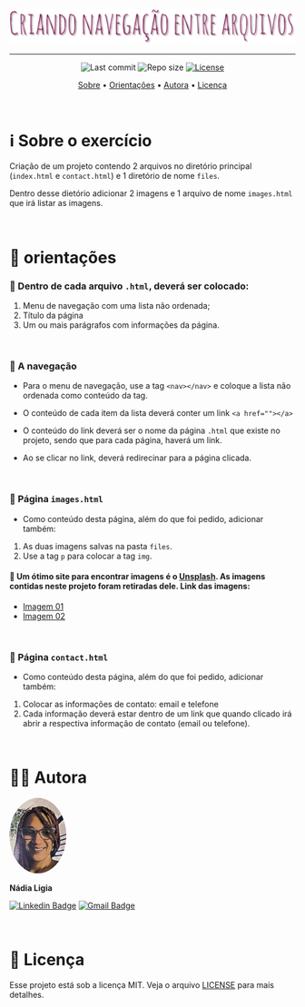 <p align="center"><img src="../../assets/logo-ex01.png"></p>

---

<p align="center">
  <img alt="Last commit" src="https://img.shields.io/github/last-commit/nlnadialigia/dev.finances?color=822659&style=flat-square"/>

  <img alt="Repo size" src="https://img.shields.io/github/repo-size/nlnadialigia/dev.finances?color=822659"/>
   
  <a href="./license.md">
  <img alt="License" src="https://img.shields.io/static/v1?label=licence&message=MIT&color=822659"/>
  </a>
</p>

<p align="center">
  <a href="#-information_source-sobre-o-exercício">Sobre</a> •
  <a href="#-open_file_folder-orientações">Orientações</a> • 
  <a href="#-woman_office_worker-autora">Autora</a> • 
  <a href="#-pencil-licença">Licença</a>
</p>
<br>

# ℹ️ Sobre o exercício

Criação de um projeto contendo 2 arquivos no diretório principal (`index.html` e `contact.html`) e 1 diretório de nome `files`.

Dentro desse dietório adicionar 2 imagens e 1 arquivo de nome `images.html` que irá listar as imagens.

<br>

# 📂 orientações

### 📌 Dentro de cada arquivo `.html`, deverá ser colocado:

1. Menu de navegação com uma lista não ordenada;
2. Título da página
3. Um ou mais parágrafos com informações da página.

<br>

### 📌 A navegação

- Para o menu de navegação, use a tag `<nav></nav>` e coloque a lista não ordenada como conteúdo da tag.

- O conteúdo de cada item da lista deverá conter um link `<a href=""></a>`

- O conteúdo do link deverá ser o nome da página `.html` que existe no projeto, sendo que para cada página, haverá um link.

- Ao se clicar no link, deverá redirecinar para a página clicada.

<br>

### 📌 Página `images.html`

- Como conteúdo desta página, além do que foi pedido, adicionar também:

1. As duas imagens salvas na pasta `files`.
2. Use a tag `p` para colocar a tag `img`.

#### 📑 Um ótimo site para encontrar imagens é o [Unsplash](https://unsplash.com). As imagens contidas neste projeto foram retiradas dele. Link das imagens:
- [Imagem 01](https://unsplash.com/photos/qdPnQuGeuwU?utm_source=unsplash&utm_medium=referral&utm_content=creditShareLink)
- [Imagem 02](https://unsplash.com/photos/7pGehyH7o64?utm_source=unsplash&utm_medium=referral&utm_content=creditShareLink)

<br>

### 📌 Página `contact.html`

- Como conteúdo desta página, além do que foi pedido, adicionar também:

1. Colocar as informações de contato: email e telefone
2. Cada informação deverá estar dentro de um link que quando clicado irá abrir a respectiva informação de contato (email ou telefone).

<br>

# 👩‍💼 Autora
<img style="border-radius: 50%" src="../../assets/picture.jpg" width="100px;" alt="Picture"/>
<p><b>Nádia Ligia</b></p>

[![Linkedin Badge](https://img.shields.io/badge/-nlnadialigia-822659?style=flat&logo=Linkedin&logoColor=white&link=https://www.linkedin.com/in/nlnadialigia/)](https://www.linkedin.com/in/nlnadialigia/) 
[![Gmail Badge](https://img.shields.io/badge/-nlnadialigia@gmail.com-822659?style=flat&logo=Gmail&logoColor=white&link=mailto:nlnadialigia@gmail.com)](mailto:nlnadialigia@gmail.com)

<br>

# 📝 Licença

Esse projeto está sob a licença MIT. Veja o arquivo [LICENSE](../../LICENSE) para mais detalhes.
